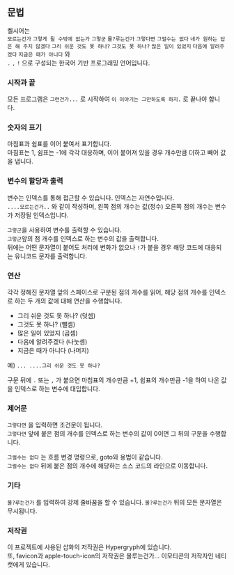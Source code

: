 ## 문법

켈시어는  
`모르는건가` `그렇게 될 수밖에 없는가` `그렇군` `몰?루는건가` `그렇다면` `그럴수는 없다` `네가 원하는 답은 해 주지 않겠다` `그리 쉬운 것도 못 하나?` `그것도 못 하나?` `많은 일이 있었지` `다음에 알려주겠다` `지금은 때가 아니다` 와  
`.` `,` `!` 으로 구성되는 한국어 기반 프로그래밍 언어입니다.

### 시작과 끝

모든 프로그램은 `그런건가...` 로 시작하여 `이 이야기는 그만하도록 하지.` 로 끝나야 합니다.

### 숫자의 표기

마침표과 쉼표를 이어 붙여서 표기합니다.  
마침표는 1, 쉼표는 -1에 각각 대응하며, 이어 붙어져 있을 경우 개수만큼 더하고 빼어 값을 냅니다.

### 변수의 할당과 출력

변수는 인덱스를 통해 접근할 수 있습니다. 인덱스는 자연수입니다.  
`....모르는건가..` 와 같이 작성하며, 왼쪽 점의 개수는 값(정수) 오른쪽 점의 개수는 변수가 저장될 인덱스입니다.

`그렇군`을 사용하여 변수를 출력할 수 있습니다.  
`그렇군`앞의 점 개수를 인덱스로 하는 변수의 값을 출력합니다.  
뒤에는 어떤 문자열이 붙어도 처리에 변화가 없으나 `!`가 붙을 경우 해당 코드에 대응되는 유니코드 문자를 출력합니다.

### 연산

각각 정해진 문자열 앞의 스페이스로 구분된 점의 개수를 읽어, 해당 점의 개수를 인덱스로 하는 두 개의 값에 대해 연산을 수행합니다.

- 그리 쉬운 것도 못 하나? (덧셈)
- 그것도 못 하나? (뺄셈)
- 많은 일이 있었지 (곱셈)
- 다음에 알려주겠다 (나눗셈)
- 지금은 때가 아니다 (나머지)

예) `... ....그리 쉬운 것도 못 하나?`

구문 뒤에 `.` 또는 `,` 가 붙으면 마침표의 개수만큼 +1, 쉼표의 개수만큼 -1을 하여 나온 값을 인덱스로 하는 변수에 대입합니다.

### 제어문

`그렇다면` 을 입력하면 조건문이 됩니다.  
`그렇다면` 앞에 붙은 점의 개수를 인덱스로 하는 변수의 값이 0이면 그 뒤의 구문을 수행합니다.

`그럴수는 없다` 는 흐름 변경 명령으로, goto와 용법이 같습니다.  
`그럴수는 없다` 뒤에 붙은 점의 개수에 해당하는 소스 코드의 라인으로 이동합니다.

### 기타

`몰?루는건가` 를 입력하여 강제 줄바꿈을 할 수 있습니다. `몰?루는건가` 뒤의 모든 문자열은 무시됩니다.

### 저작권

이 프로젝트에 사용된 삽화의 저작권은 Hypergryph에 있습니다.  
또, favicon과 apple-touch-icon의 저작권은 몰루는건가... 이모티콘의 저작자인 네티캣에게 있습니다.
